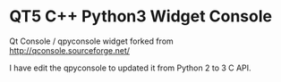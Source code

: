 # QT5 C++ Python3 Widget Console

Qt Console / qpyconsole widget forked from http://qconsole.sourceforge.net/

I have edit the qpyconsole to updated it from Python 2 to 3 C API. 

